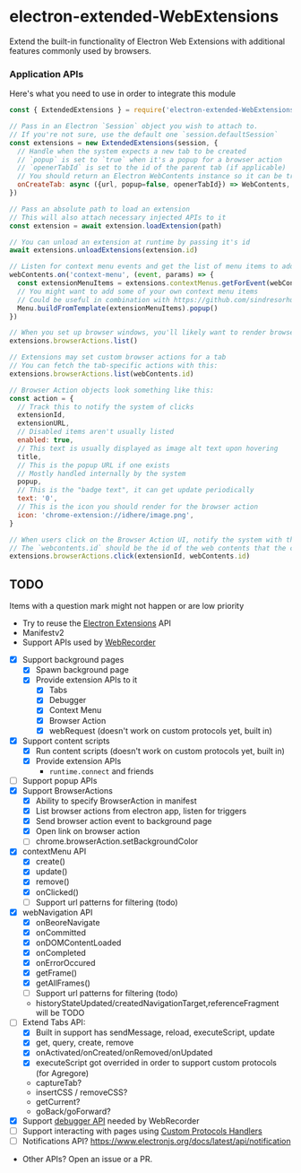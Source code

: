 # electron-extended-WebExtensions
Extend the built-in functionality of Electron Web Extensions with additional features commonly used by browsers.

### Application APIs

Here's what you need to use in order to integrate this module

```JavaScript
const { ExtendedExtensions } = require('electron-extended-WebExtensions')

// Pass in an Electron `Session` object you wish to attach to.
// If you're not sure, use the default one `session.defaultSession`
const extensions = new ExtendedExtensions(session, {
  // Handle when the system expects a new tab to be created
  // `popup` is set to `true` when it's a popup for a browser action
  // `openerTabId` is set to the id of the parent tab (if applicable)
  // You should return an Electron WebContents instance so it can be tracked
  onCreateTab: async ({url, popup=false, openerTabId}) => WebContents,
})

// Pass an absolute path to load an extension
// This will also attach necessary injected APIs to it
const extension = await extension.loadExtension(path)

// You can unload an extension at runtime by passing it's id
await extensions.unloadExtensions(extension.id)

// Listen for context menu events and get the list of menu items to add
webContents.on('context-menu', (event, params) => {
  const extensionMenuItems = extensions.contextMenus.getForEvent(webContents, event, params)
  // You might want to add some of your own context menu items
  // Could be useful in combination with https://github.com/sindresorhus/electron-context-menu
  Menu.buildFromTemplate(extensionMenuItems).popup()
})

// When you set up browser windows, you'll likely want to render browser actions
extensions.browserActions.list()

// Extensions may set custom browser actions for a tab
// You can fetch the tab-specific actions with this:
extensions.browserActions.list(webContents.id)

// Browser Action objects look something like this:
const action = {
  // Track this to notify the system of clicks
  extensionId,
  extensionURL,
  // Disabled items aren't usually listed
  enabled: true,
  // This text is usually displayed as image alt text upon hovering
  title,
  // This is the popup URL if one exists
  // Mostly handled internally by the system
  popup,
  // This is the "badge text", it can get update periodically
  text: '0',
  // This is the icon you should render for the browser action
  icon: 'chrome-extension://idhere/image.png',
}

// When users click on the Browser Action UI, notify the system with this:
// The `webcontents.id` should be the id of the web contents that the click was performed for (the active tab)
extensions.browserActions.click(extensionId, webContents.id)
```


## TODO

Items with a question mark might not happen or are low priority

- Try to reuse the [Electron Extensions](https://www.electronjs.org/docs/latest/api/extensions/) API
- Manifestv2
- Support APIs used by [WebRecorder](https://github.com/webrecorder/archiveweb.page/search?q=chrome)
- [x] Support background pages
	- [x] Spawn background page
	- [x] Provide extension APIs to it
		- [x] Tabs
		- [x] Debugger
		- [x] Context Menu
		- [x] Browser Action
		- [x] webRequest (doesn't work on custom protocols yet, built in)
- [x] Support content scripts
	- [x] Run content scripts (doesn't work on custom protocols yet, built in)
	- [x] Provide extension APIs
		- `runtime.connect` and friends
- [ ] Support popup APIs
- [x] Support BrowserActions
	- [x] Ability to specify BrowserAction in manifest
	- [x] List browser actions from electron app, listen for triggers
	- [x] Send browser action event to background page
	- [x] Open link on browser action
	- [ ] chrome.browserAction.setBackgroundColor
- [x] contextMenu API
	- [x] create()
	- [x] update()
	- [x] remove()
	- [x] onClicked()
	- [ ] Support url patterns for filtering (todo)
- [x] webNavigation API
	- [x] onBeoreNavigate
	- [x] onCommitted
	- [x] onDOMContentLoaded
	- [x] onCompleted
	- [x] onErrorOccured
	- [x] getFrame()
	- [x] getAllFrames()
	- [ ] Support url patterns for filtering (todo)
	- historyStateUpdated/createdNavigationTarget,referenceFragment will be TODO
- [ ] Extend Tabs API:
	- [x] Built in support has sendMessage, reload, executeScript, update
	- [x] get, query, create, remove
	- [x] onActivated/onCreated/onRemoved/onUpdated
	- [x] executeScript got overrided in order to support custom protocols (for Agregore)
	- captureTab?
	- insertCSS / removeCSS?
	- getCurrent?
	- goBack/goForward?
- [x] Support [debugger API](https://developer.chrome.com/docs/extensions/reference/debugger/) needed by WebRecorder
- [ ] Support interacting with pages using [Custom Protocols Handlers](https://github.com/electron/electron/issues/23616)
- [ ] Notifications API? https://www.electronjs.org/docs/latest/api/notification
- Other APIs? Open an issue or a PR.
